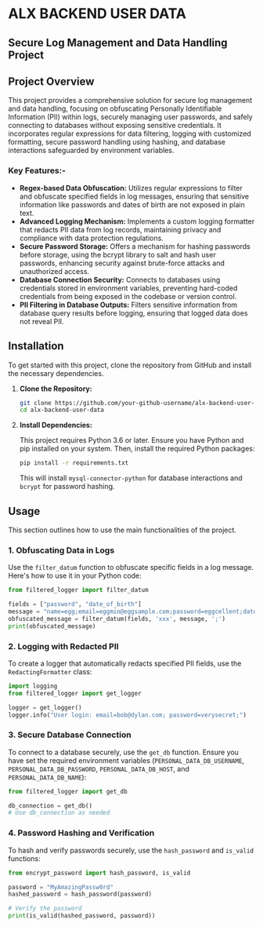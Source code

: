 # ALX BACKEND USER DATA

## Secure Log Management and Data Handling Project

## Project Overview

This project provides a comprehensive solution for secure log management and data handling, focusing on obfuscating Personally Identifiable Information (PII) within logs, securely managing user passwords, and safely connecting to databases without exposing sensitive credentials. It incorporates regular expressions for data filtering, logging with customized formatting, secure password handling using hashing, and database interactions safeguarded by environment variables.

### Key Features:-

- **Regex-based Data Obfuscation:** Utilizes regular expressions to filter and obfuscate specified fields in log messages, ensuring that sensitive information like passwords and dates of birth are not exposed in plain text.
- **Advanced Logging Mechanism:** Implements a custom logging formatter that redacts PII data from log records, maintaining privacy and compliance with data protection regulations.
- **Secure Password Storage:** Offers a mechanism for hashing passwords before storage, using the bcrypt library to salt and hash user passwords, enhancing security against brute-force attacks and unauthorized access.
- **Database Connection Security:** Connects to databases using credentials stored in environment variables, preventing hard-coded credentials from being exposed in the codebase or version control.
- **PII Filtering in Database Outputs:** Filters sensitive information from database query results before logging, ensuring that logged data does not reveal PII.

## Installation

To get started with this project, clone the repository from GitHub and install the necessary dependencies.

1. **Clone the Repository:**

   ```bash
   git clone https://github.com/your-github-username/alx-backend-user-data.git
   cd alx-backend-user-data
   ```

2. **Install Dependencies:**

   This project requires Python 3.6 or later. Ensure you have Python and pip installed on your system. Then, install the required Python packages:

   ```bash
   pip install -r requirements.txt
   ```

   This will install `mysql-connector-python` for database interactions and `bcrypt` for password hashing.

## Usage

This section outlines how to use the main functionalities of the project.

### 1. Obfuscating Data in Logs

Use the `filter_datum` function to obfuscate specific fields in a log message. Here's how to use it in your Python code:

```python
from filtered_logger import filter_datum

fields = ["password", "date_of_birth"]
message = "name=egg;email=eggmin@eggsample.com;password=eggcellent;date_of_birth=12/12/1986;"
obfuscated_message = filter_datum(fields, 'xxx', message, ';')
print(obfuscated_message)
```

### 2. Logging with Redacted PII

To create a logger that automatically redacts specified PII fields, use the `RedactingFormatter` class:

```python
import logging
from filtered_logger import get_logger

logger = get_logger()
logger.info("User login: email=bob@dylan.com; password=verysecret;")
```

### 3. Secure Database Connection

To connect to a database securely, use the `get_db` function. Ensure you have set the required environment variables (`PERSONAL_DATA_DB_USERNAME`, `PERSONAL_DATA_DB_PASSWORD`, `PERSONAL_DATA_DB_HOST`, and `PERSONAL_DATA_DB_NAME`):

```python
from filtered_logger import get_db

db_connection = get_db()
# Use db_connection as needed
```

### 4. Password Hashing and Verification

To hash and verify passwords securely, use the `hash_password` and `is_valid` functions:

```python
from encrypt_password import hash_password, is_valid

password = "MyAmazingPassw0rd"
hashed_password = hash_password(password)

# Verify the password
print(is_valid(hashed_password, password))
```
